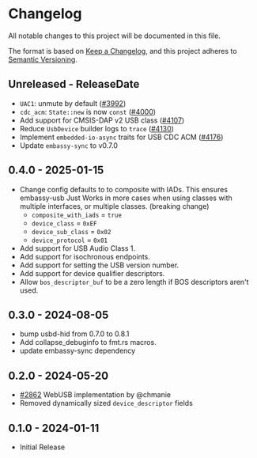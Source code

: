 # Changelog

All notable changes to this project will be documented in this file.

The format is based on [Keep a Changelog](https://keepachangelog.com/en/1.0.0/),
and this project adheres to [Semantic Versioning](https://semver.org/spec/v2.0.0.html).

<!-- next-header -->
## Unreleased - ReleaseDate

- `UAC1`: unmute by default ([#3992](https://github.com/embassy-rs/embassy/pull/3992))
- `cdc_acm`: `State::new` is now `const` ([#4000](https://github.com/embassy-rs/embassy/pull/4000))
- Add support for CMSIS-DAP v2 USB class ([#4107](https://github.com/embassy-rs/embassy/pull/4107))
- Reduce `UsbDevice` builder logs to `trace` ([#4130](https://github.com/embassy-rs/embassy/pull/4130))
- Implement `embedded-io-async` traits for USB CDC ACM ([#4176](https://github.com/embassy-rs/embassy/pull/4176))
- Update `embassy-sync` to v0.7.0

## 0.4.0 - 2025-01-15

- Change config defaults to to composite with IADs. This ensures embassy-usb Just Works in more cases when using classes with multiple interfaces, or multiple classes. (breaking change)
    - `composite_with_iads` = `true`
    - `device_class` = `0xEF`
    - `device_sub_class` = `0x02`
    - `device_protocol` = `0x01`
- Add support for USB Audio Class 1.
- Add support for isochronous endpoints.
- Add support for setting the USB version number.
- Add support for device qualifier descriptors.
- Allow `bos_descriptor_buf` to be a zero length if BOS descriptors aren't used.

## 0.3.0 - 2024-08-05

- bump usbd-hid from 0.7.0 to 0.8.1
- Add collapse_debuginfo to fmt.rs macros.
- update embassy-sync dependency

## 0.2.0 - 2024-05-20

- [#2862](https://github.com/embassy-rs/embassy/pull/2862) WebUSB implementation by @chmanie
- Removed dynamically sized `device_descriptor` fields

## 0.1.0 - 2024-01-11

- Initial Release
